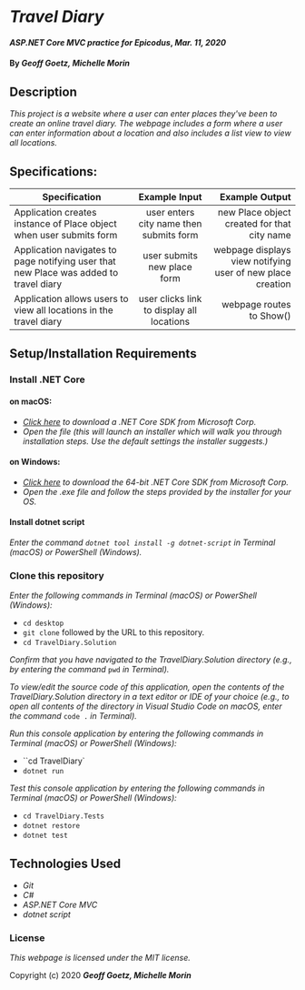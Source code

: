 # _Travel Diary_

#### _ASP.NET Core MVC practice for Epicodus_, _Mar. 11, 2020_

#### By _**Geoff Goetz, Michelle Morin**_

## Description

_This project is a website where a user can enter places they've been to create an online travel diary. The webpage includes a form where a user can enter information about a location and also includes a list view to view all locations._ 

## Specifications:

| Specification | Example Input | Example Output |
| ------------- |:-------------:| -------------:| 
| Application creates instance of Place object when user submits form | user enters city name then submits form| new Place object created for that city name |
| Application navigates to page notifying user that new Place was added to travel diary | user submits new place form | webpage displays view notifying user of new place creation |
| Application allows users to view all locations in the travel diary | user clicks link to display all locations | webpage routes to Show() |

## Setup/Installation Requirements

### Install .NET Core

#### on macOS:
* _[Click here](https://dotnet.microsoft.com/download/thank-you/dotnet-sdk-2.2.106-macos-x64-installer) to download a .NET Core SDK from Microsoft Corp._
* _Open the file (this will launch an installer which will walk you through installation steps. Use the default settings the installer suggests.)_

#### on Windows:
* _[Click here](https://dotnet.microsoft.com/download/thank-you/dotnet-sdk-2.2.203-windows-x64-installer) to download the 64-bit .NET Core SDK from Microsoft Corp._
* _Open the .exe file and follow the steps provided by the installer for your OS._

#### Install dotnet script
_Enter the command ``dotnet tool install -g dotnet-script`` in Terminal (macOS) or PowerShell (Windows)._

### Clone this repository

_Enter the following commands in Terminal (macOS) or PowerShell (Windows):_
* ``cd desktop``
* ``git clone`` followed by the URL to this repository.
* ``cd TravelDiary.Solution``

_Confirm that you have navigated to the TravelDiary.Solution directory (e.g., by entering the command_ ``pwd`` _in Terminal)._

_To view/edit the source code of this application, open the contents of the TravelDiary.Solution directory in a text editor or IDE of your choice (e.g., to open all contents of the directory in Visual Studio Code on macOS, enter the command_ ``code .`` _in Terminal)._

_Run this console application by entering the following commands in Terminal (macOS) or PowerShell (Windows):_
* ``cd TravelDiary`
* ``dotnet run``


_Test this console application by entering the following commands in Terminal (macOS) or PowerShell (Windows):_
* ``cd TravelDiary.Tests``
* ``dotnet restore``
* ``dotnet test``

## Technologies Used
* _Git_
* _C#_
* _ASP.NET Core MVC_
* _dotnet script_

### License

*This webpage is licensed under the MIT license.*

Copyright (c) 2020 **_Geoff Goetz, Michelle Morin_**